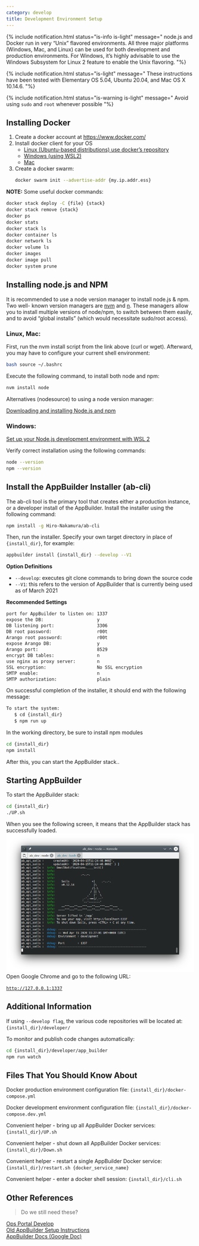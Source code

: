 ```yaml
---
category: develop
title: Development Environment Setup
---
```

{% include notification.html status="is-info is-light" message="
node.js and Docker run in very “Unix” flavored environments. All three major platforms (Windows, Mac, and Linux) can be used for both development and production environments. For Windows, it’s highly advisable to use the Windows Subsystem for Linux 2 feature to enable the Unix flavoring.
"%}

{% include notification.html status="is-light" message="
These instructions have been tested with Elementary OS 5.04, Ubuntu 20.04, and Mac OS X 10.14.6.
"%}

{% include notification.html status="is-warning is-light" message="
Avoid using `sudo` and `root` whenever possible
"%}
## Installing Docker

1. Create a docker account at https://www.docker.com/
1. Install docker client for your OS
   - [Linux (Ubuntu-based distributions) use docker’s repository](https://docs.docker.com/engine/install/ubuntu/)
   - [Windows (using WSL2)](https://docs.docker.com/docker-for-windows/wsl/)
   - [Mac](https://docs.docker.com/docker-for-mac/install/)
1. Create a docker swarm:
   ```bash
   docker swarm init --advertise-addr {my.ip.addr.ess}
   ```

**NOTE:** Some useful docker commands:

```bash
docker stack deploy -C {file} {stack}
docker stack remove {stack}
docker ps
docker stats
docker stack ls
docker container ls
docker network ls
docker volume ls
docker images
docker image pull
docker system prune
```

## Installing node.js and NPM

It is recommended to use a node version manager to install node.js & npm. Two well- known version managers are [nvm](https://github.com/nvm-sh/nvm#node-version-manager---) and [n](https://github.com/tj/n#n--interactively-manage-your-nodejs-versions). These managers allow you to install multiple versions of node/npm, to switch between them easily, and to avoid “global installs” (which would necessitate sudo/root access).

### Linux, Mac:

First, run the nvm install script from the link above (curl or wget). Afterward, you may have to configure your current shell environment:

```bash
bash source ~/.bashrc
```

Execute the following command, to install both node and npm:

```bash
nvm install node
```

Alternatives (nodesource) to using a node version manager:

[Downloading and installing Node.js and npm](https://docs.npmjs.com/downloading-and-installing-node-js-and-npm)

### Windows:

[Set up your Node.js development environment with WSL 2](https://docs.microsoft.com/en-us/windows/nodejs/setup-on-wsl2)

Verify correct installation using the following commands:

```bash
node --version
npm --version
```

## Install the AppBuilder Installer (ab-cli)

The ab-cli tool is the primary tool that creates either a production instance, or a developer install of the AppBuilder. Install the installer using the following command:

```bash
npm install -g Hiro-Nakamura/ab-cli
```

Then, run the installer. Specify your own target directory in place of `{install_dir}`, for example:

```bash
appbuilder install {install_dir} --develop --V1
```

**Option Definitions**

- `--develop`: executes git clone commands to bring down the source code
- `--V1`: this refers to the version of AppBuilder that is currently being used as of March 2021

**Recommended Settings**

```plaintext
port for AppBuilder to listen on: 1337
expose the DB:                    y
DB listening port:                3306
DB root password:                 r00t
Arango root password:             r00t
expose Arango DB:                 y
Arango port:                      8529
encrypt DB tables:                n
use nginx as proxy server:        n
SSL encryption:                   No SSL encryption
SMTP enable:                      n
SMTP authorization:               plain
```

On successful completion of the installer, it should end with the following message:

```bash
To start the system:
   $ cd {install_dir}
   $ npm run up
```

In the working directory, be sure to install npm modules

```bash
cd {install_dir}
npm install
```

After this, you can start the AppBuilder stack..

## Starting AppBuilder

To start the AppBuilder stack:

```bash
cd {install_dir}
./UP.sh
```

When you see the following screen, it means that the AppBuilder stack has successfully loaded.
![](images/appbuilderUp.png)
Open Google Chrome and go to the following URL:

[`http://127.0.0.1:1337`](http://127.0.0.1:1337)

## Additional Information

If using `--develop flag`, the various code repositories will be located at: `{install_dir}/developer/`

To monitor and publish code changes automatically:

```bash
cd {install_dir}/developer/app_builder
npm run watch
```

## Files That You Should Know About

Docker production environment configuration file: `{install_dir}/docker-compose.yml`

Docker development environment configuration file: `{install_dir}/docker-compose.dev.yml`

Convenient helper - bring up all AppBuilder Docker services: `{install_dir}/UP.sh`

Convenient helper - shut down all AppBuilder Docker services: `{install_dir}/Down.sh`

Convenient helper - restart a single AppBuilder Docker service: `{install_dir}/restart.sh {docker_service_name}`

Convenient helper - enter a docker shell session: `{install_dir}/cli.sh`

## Other References

> Do we still need these?

[Ops Portal Develop](https://github.com/appdevdesigns/opsportal_docs/blob/master/develop/Develop.md)\
[Old AppBuilder Setup Instructions](oldSetup/Setup.md)\
[AppBuilder Docs (Google Doc)](https://docs.google.com/document/d/1iUrzwCRnTxKRDgTySO6nwvlAa_f3re1hDpNpEeo9500/edit)
